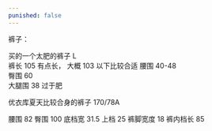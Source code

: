 ```yaml
---
punished: false
---
```


裤子：

买的一个太肥的裤子
L   
裤长  105    有点长， 大概 103 以下比较合适
腰围 40-48   
臀围 60     
大腿围 38     过于肥

优衣库夏天比较合身的裤子
170/78A

腰围 82
臀围 100
底档宽 31.5
上档 25
裤脚宽度 18
裤内档长  85